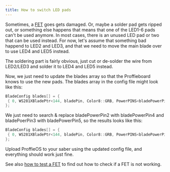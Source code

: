 ```yaml
---
title: How to switch LED pads
---
```


Sometimes, a [FET](/glossary.html#fet) goes gets damaged. Or, maybe a solder pad gets ripped out, or something else happens that means that one of the LED1-6 pads can't be used anymore. In most cases, there is an unused LED pad or two that can be used instead. For now, let's assume that something bad happend to LED2 and LED3, and that we need to move the main blade over to use LED4 and LED5 instead.

The soldering part is fairly obvious, just cut or de-solder the wire from LED2/LED3 and solder it to LED4 and LED5 instead.

Now, we just need to update the blades array so that the Proffieboard knows to use the new pads. The blades array in the config file might look like this:

```cpp
BladeConfig blades[] = {
 { 0, WS281XBladePtr<144, bladePin, Color8::GRB, PowerPINS<bladePowerPin2, bladePowerPin3> >(), CONFIGARRAY(presets) },
};
```

We just need to search & replace bladePowerPin2 with bladePowerPin4 and bladePoerPin3 with bladePowerPin5, so the results looks like this:

```cpp
BladeConfig blades[] = {
 { 0, WS281XBladePtr<144, bladePin, Color8::GRB, PowerPINS<bladePowerPin4, bladePowerPin5> >(), CONFIGARRAY(presets) },
};
```

Upload ProffieOS to your saber using the updated config file, and everything should work just fine.

See also [how to test a FET](/troubleshooting/fet-testing.html) to find out how to check if a FET is not working.
